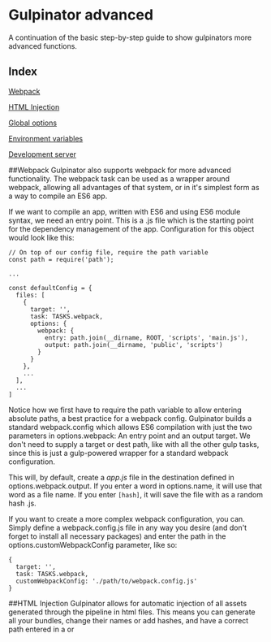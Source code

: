 # Gulpinator advanced

A continuation of the basic step-by-step guide to show gulpinators more advanced functions.

## Index

[Webpack](#webpack)

[HTML Injection](#injection)

[Global options](#global)

[Environment variables](#environment)

[Development server](#server)

<a name="webpack"></a>
##Webpack
Gulpinator also supports webpack for more advanced functionality. The webpack task can be used as a wrapper around webpack, allowing all advantages of that system, or in it's simplest form as a way to compile an ES6 app.

If we want to compile an app, written with ES6 and using ES6 module syntax, we need an entry point. This is a .js file which is the starting point for the dependency management of the app. Configuration for this object would look like this:

```
// On top of our config file, require the path variable
const path = require('path');

...

const defaultConfig = {
  files: [
    {
      target: '',
      task: TASKS.webpack,
      options: {
        webpack: {
          entry: path.join(__dirname, ROOT, 'scripts', 'main.js'),
          output: path.join(__dirname, 'public', 'scripts')
        }
      }
    },
    ...
  ],
  ...
]
```

Notice how we first have to require the path variable to allow entering absolute paths, a best practice for a webpack config. Gulpinator builds a standard webpack.config which allows ES6 compilation with just the two parameters in options.webpack: An entry point and an output target. We don't need to supply a target or dest path, like with all the other gulp tasks, since this is just a gulp-powered wrapper for a standard webpack configuration.

This will, by default, create a *app.js* file in the destination defined in options.webpack.output. If you enter a word in options.name, it will use that word as a file name. If you enter `[hash]`, it will save the file with as a random hash .js.

If you want to create a more complex webpack configuration, you can. Simply define a webpack.config.js file in any way you desire (and don't forget to install all necessary packages) and enter the path in the options.customWebpackConfig parameter, like so:

```
{
  target: '',
  task: TASKS.webpack,
  customWebpackConfig: './path/to/webpack.config.js'
}
```

<a name="injection"></a>
##HTML Injection
Gulpinator allows for automatic injection of all assets generated through the pipeline in html files. This means you can generate all your bundles, change their names or add hashes, and have a correct path entered in a <link> or <script> tag in your html files, in the order you want.

All this is quite easy to configure. There are two parts: You need to tell gulpinator you want to use injection, and you need to define the injection locations in your templates.

First, enable injection in your desired templates by switching on the option:

```
{
  target: ROOT + '/templates/**/*.html',
  task: TASKS.templates,
  options: {
    templateLang: 'mustache',
    useInjection: true
  }
}
```

Now, gulpinator will pass all injectable streams (Styles, js bundles, webpack) through the template stream. In this template stream, gulpinator will use gulp-inject to search for specifically formatted HTML comments, and inject correct <link> or <script> tags in between these comments. An example index.html page:

```
<!doctype html>
<html>
  <head>
    <meta charset="utf-8">
  
    <title>Inject example</title>
  
    <!-- compile-sass:css -->
    <!-- endinject -->
  </head>

  <body>
    <h1>This is an example page for HTML injection</h1>
  
    <!-- bundle-js:js -->
    <!-- endinject -->
  
    <!-- bundle-webpack:js -->
    <!-- endinject -->
  </body>
</html>
```

Each HTML injection comment consists of 3 parts. First, a comment with the targeted assets, a colon, and the extension of the assets. Next, a comment containing just 'endinject' to signify the end of the injection for this asset.

All assets compiled through the styles task require a `<!-- compile-sass:css -->` comment. For the javascript bundling task, use `<!-- compile-sass:css -->`. For the webpack task, use `<!-- bundle-webpack:js -->`.

If you give a name to the assets passing through a task with the options.name attribute, then you need to use `<!-- your-name:js -->`. You can use this to determine the order of bundles.

<a name="global"></a>
##Global options
Besides the files object in the defaultConfig object, you can also add an options object. In here, global configuration options are defined.

* dist: The global destination path. If you define a specific destination in a task, this destination will be appended to the global destination. So, for example, if the global options.dist is 'public', and the options.dist of the styles task is 'styles', then the styles assets will be saved to *public/styles*.
* paint: Choose false, 'gulpinator' or 'bazookas', to paint a silly ASCI thing. (if you're wondering: Bazookas is my employer)
* verbose: Set this boolean to true if you want gulpinator to log extra info, such as which target becomes which file.
* injectSuffix: Add a suffix to each injected file name. Does not change the files actual name, only the path in the injected tag.
* injectPrefix: Add a prefix to each injected asset's path. This only changes the injected path, not the actual file name or location. Use this to hack your injection with nasty php twig templates!

<a name="environment"></a>
##Environment variables
Gulpinator also allows different environment variables. You probably want to define the default environment as a development environment with a less strict, fast approach, and a seperate production environment for a build ready for a life environment.
To do this, define a seperate configuration object with the options for a specific environment, and export it under the name of the environment, like so:

```
const defaultConfig = {
  files: [
    ...
  ],
  options: {
    dest: 'test',
    verbose: true
}

const productionConfig = {
  options: {
    dest: 'dist',
    verbose: false
  }
};

module.exports = {
  'default': defaultConfig,
  'prod': productionConfig
};
```

You can now call upon the default configuration with the command `gulp build`, and the production environment configuration with the command `gulp build --env=prod`.

Notice two things: First, you need to export the object under a string in module.exports, and this string needs to be exactly what you type as the `--env` flag in your command.

Next, notice how we have to explicitly set the options.verbose parameter to false in the production environment, even though the verbose option is default false. This is because the production configuration is a **merge** of the default configuration and the production configuration. This means that all properties that are not explicitly defined in the production configuration are the same in both environments. Defining a property in an environment configuration is actually overwriting that same property in the default configuration.

Because we simply merge each environment config with the default one, the files array is overwritten. If you want to change a specific option on a specific task, you either need to rebuild the entire files array and change that single value (bad), or just define each task in variables and rebuild the files array dynamically. (good)

<a name="server"></a>
## Development server
Besides the `gulp build` command, gulpinator also has a `gulp serve` command. This will create a browsersync development server on port 8000, serving files in your build folder as defined in options.dest. You don't need to enter .html in the url for any html files.

If you want gulpinator to watch for changes (for example, rerun the compile-sass task when you change a .scss file), enable the 'watch' option in each desired task like so:

``` 
...
{
  target: ROOT + '/styles/**/*.scss',
  task: TASKS.styles,
  options: {
    dest: 'styles',
    sourcemaps: true,
    watch: true
  }
},
...
```
A few caveats: Don't use randomized hashing (cache busting) with the development server. It's unnecessary in a dev environment, and will just result in a crazy amount of files cluttering your build folder.

For the webpack task, make sure the target is equal to options.webpack.entry. If you keep the target empty, gulpinator will not know where to look.

